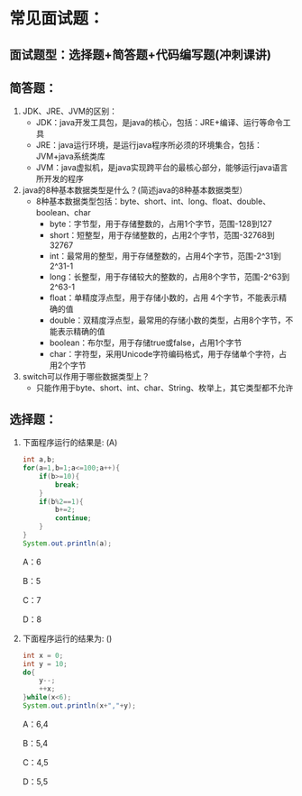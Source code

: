 # 常见面试题：

## 面试题型：选择题+简答题+代码编写题(冲刺课讲)



## 简答题：

1. JDK、JRE、JVM的区别：
   - JDK：java开发工具包，是java的核心，包括：JRE+编译、运行等命令工具
   - JRE：java运行环境，是运行java程序所必须的环境集合，包括：JVM+java系统类库
   - JVM：java虚拟机，是java实现跨平台的最核心部分，能够运行java语言所开发的程序
2. java的8种基本数据类型是什么？(简述java的8种基本数据类型）
   - 8种基本数据类型包括：byte、short、int、long、float、double、boolean、char
     - byte：字节型，用于存储整数的，占用1个字节，范围-128到127
     - short：短整型，用于存储整数的，占用2个字节，范围-32768到32767
     - int：最常用的整型，用于存储整数的，占用4个字节，范围-2^31到2^31-1
     - long：长整型，用于存储较大的整数的，占用8个字节，范围-2^63到2^63-1
     - float：单精度浮点型，用于存储小数的，占用 4个字节，不能表示精确的值
     - double：双精度浮点型，最常用的存储小数的类型，占用8个字节，不能表示精确的值
     - boolean：布尔型，用于存储true或false，占用1个字节
     - char：字符型，采用Unicode字符编码格式，用于存储单个字符，占用2个字节
3. switch可以作用于哪些数据类型上？
   - 只能作用于byte、short、int、char、String、枚举上，其它类型都不允许



## 选择题：

1. 下面程序运行的结果是: (A)

   ```java
   int a,b;
   for(a=1,b=1;a<=100;a++){
       if(b>=10){
           break;
       }
       if(b%2==1){
           b+=2;
           continue;
       }
   }
   System.out.println(a); 
   ```

   A：6

   B：5

   C：7

   D：8

2. 下面程序运行的结果为: ()

   ```java
   int x = 0;
   int y = 10;
   do{
       y--;
       ++x;
   }while(x<6);
   System.out.println(x+","+y);
   ```

   A：6,4

   B：5,4

   C：4,5

   D：5,5